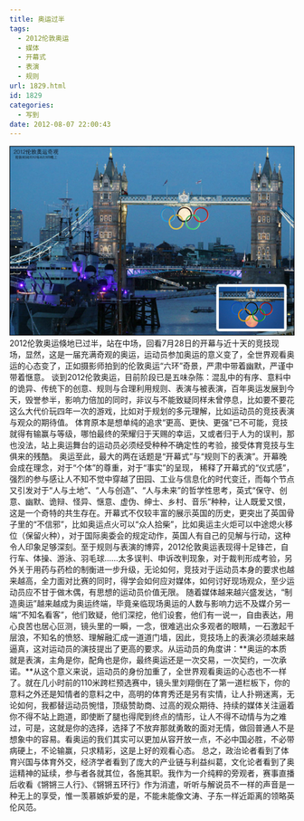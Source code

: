 ```yaml
---
title: 奥运过半
tags:
  - 2012伦敦奥运
  - 媒体
  - 开幕式
  - 表演
  - 规则
url: 1829.html
id: 1829
categories:
  - 写到
date: 2012-08-07 22:00:43
---
```


[![](/images/uploads/2012/08/伦敦奥运过半.jpg "伦敦奥运过半")](/images/uploads/2012/08/伦敦奥运过半.jpg) 2012伦敦奥运倏地已过半，站在中场，回看7月28日的开幕与近十天的竞技现场，显然，这是一届充满奇观的奥运，运动员参加奥运的意义变了，全世界观看奥运的心态变了，正如摄影师拍到的伦敦奥运“六环”奇景，严肃中带着幽默，严谨中带着惬意。 谈到2012伦敦奥运，目前阶段已是五味杂陈：混乱中的有序、意料中的诡异、传统下的创意、规则与合理利用规则、表演与被表演，百年奥运发展到今天，毁誉参半，影响力倍加的同时，非议与不能致疑同样未曾停息，比如要不要花这么大代价玩四年一次的游戏，比如对于规划的多元理解，比如运动员的竞技表演与观众的期待值。 体育原本是想单纯的追求“更高、更快、更强”已不可能，竞技就得有输赢与等级，哪怕最终的荣耀归于天赐的幸运，又或者归于人为的误判，那也没法，站上奥运舞台的运动员必须经受种种不确定性的考验，接受体育竞技与生俱来的残酷。 奥运至此，最大的两在话题是“开幕式”与“规则下的表演”。开幕晚会成在理念，对于“个体”的尊重，对于“事实”的呈现， 稀释了开幕式的“仪式感”，强烈的参与感让人不知不觉中穿越了田园、工业与信息化的时代变迁，而每个节点又引发对于“人与土地”、“人与创造”、“人与未来”的哲学性思考，英式“保守、创意、幽默、诡辩、怪异、惬意、虚伪、绅士、乡村、音乐”种种，让人既爱又恨，这是一个奇特的共生存在。开幕式不仅较丰富的展示英国的历史，更突出了英国骨子里的“不信邪”，比如奥运点火可以“众人拾柴”，比如奥运主火炬可以中途熄火移位（保留火种），对于国际奥委会的规定动作，英国人有自己的见解与行动，这种令人印象足够深刻。至于规则与表演的博弈，2012伦敦奥运表现得十足锋芒，自行车、体操、游泳、羽毛球……太多误判、申诉改判现象，对于裁判形成考验，另外关于用药与药检的制衡进一步升级，无论如何，竞技对于运动员本身的要求也越来越高，全力面对比赛的同时，得学会如何应对媒体，如何讨好现场观众，至少运动员应不甘于做木偶，有思想的运动员价值无限。 随着媒体越来越兴盛发达，“制造奥运”越来越成为奥运终端，毕竟亲临现场奥运的人数与影响力远不及媒介另一端“不知名看客”，他们致疑，他们深挖，他们设套，他们有一说一，自由表达，用心良苦也居心叵测，镜头里的一瞬，一念，很难逃出众多观者的眼睛，一石激起千层浪，不知名的愤怒、理解融汇成一道道门墙，因此，竞技场上的表演必须越来越逼真，这对运动员的演技提出了更高的要求。从运动员的角度讲：**奥运的本质就是表演，主角是你，配角也是你，最终奥运还是一次交易，一次契约，一次承诺。**从这个意义来说，运动员的身份加重了，全世界观看奥运的心态也不一样了。就在几小时前的110米跨栏预选赛中，镜头里刘翔倒在了第一道栏板下，你的意料之外还是知情者的意料之中，高明的体育秀还是另有实情，让人扑朔迷离，无论如何，我都替运动员惋惜，顶级赞助商、过高的观众期待、持续的媒体关注逼着你不得不站上跑道，即使断了腿也得爬到终点的情形，让人不得不动情与为之难过，可是，这就是你的选择，选择了不放弃那就勇敢的面对无情，做回普通人不是想象中的容易。看奥运的我们其实可以更加从容开放一点，不必中国必胜，不必带病硬上，不论输赢，只求精彩，这是上好的观看心态。 总之，政治论者看到了体育兴国与体育外交，经济学者看到了庞大的产业链与利益纠葛，文化论者看到了奥运精神的延续，参与者各就其位，各施其职。我作为一介纯粹的旁观者，赛事直播后收看《锵锵三人行》、《锵锵五环行》作为消遣，听听与解说员不一样的声音是一种无上的享受，惟一羡慕嫉妒爱的是，不能未能像文涛、子东一样近距离的领略英伦风范。